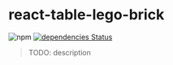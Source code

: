 # react-table-lego-brick

![npm](https://img.shields.io/npm/v/react-table-lego-brick)
[![dependencies Status](https://david-dm.org/homuler/react-table-lego/status.svg?path=packages/react-table-lego-brick)](https://david-dm.org/homuler/react-table-lego?path=packages/react-table-lego-brick)

> TODO: description
